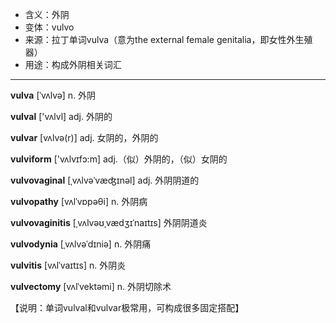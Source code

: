 - <span class="definition">含义：外阴</span>
- <span class="definition">变体：vulvo</span>
- <span class="definition">来源：拉丁单词vulva（意为the external female genitalia，即女性外生殖器）</span>
- <span class="definition">用途：构成外阴相关词汇</span>


---


<span class="vocabulary">**vulva**</span> [ˈvʌlvə] n. 外阴

<span class="vocabulary">**vulval**</span> ['vʌlvl] adj. 外阴的

<span class="vocabulary">**vulvar**</span> [vʌlvə(r)] adj. 女阴的，外阴的

<span class="vocabulary">**vulviform**</span> ['vʌlvɪfɔ:m] adj.（似）外阴的，（似）女阴的

<span class="vocabulary">**vulvovaginal**</span> [ˌvʌlvəˈvæʤɪnəl] adj. 外阴阴道的

<span class="vocabulary">**vulvopathy**</span> [vʌlˈvɒpəθi] n. 外阴病

<span class="vocabulary">**vulvovaginitis**</span> [ˌvʌlvəʊˌvædʒɪˈnaɪtɪs] 外阴阴道炎

<span class="vocabulary">**vulvodynia**</span> [ˌvʌlvəˈdɪniə] n. 外阴痛

<span class="vocabulary">**vulvitis**</span> [vʌlˈvaɪtɪs] n. 外阴炎

<span class="vocabulary">**vulvectomy**</span> [vʌlˈvektəmi] n. 外阴切除术

【说明：单词vulval和vulvar极常用，可构成很多固定搭配】
